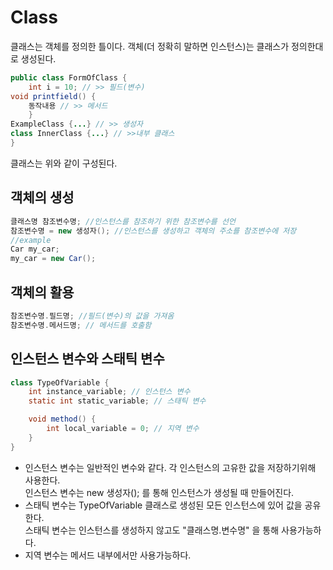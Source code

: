 # Class
클래스는 객체를 정의한 틀이다. 객체(더 정확히 말하면 인스턴스)는 클래스가 정의한대로 생성된다.   
```java
public class FormOfClass {
	int i = 10; // >> 필드(변수)
void printfield() {
    동작내용 // >> 메서드
    }
ExampleClass {...} // >> 생성자
class InnerClass {...} // >>내부 클래스
} 
```
클래스는 위와 같이 구성된다.   
## 객체의 생성
```java
클래스명 참조변수명; //인스턴스를 참조하기 위한 참조변수를 선언
참조변수명 = new 생성자(); //인스턴스를 생성하고 객체의 주소를 참조변수에 저장
//example
Car my_car;
my_car = new Car();
```
## 객체의 활용
```java
참조변수명.필드명; //필드(변수)의 값을 가져옴
참조변수명.메서드명; // 메서드를 호출함
```
## 인스턴스 변수와 스태틱 변수
```java
class TypeOfVariable {
	int instance_variable; // 인스턴스 변수
	static int static_variable; // 스태틱 변수

	void method() {
		int local_variable = 0; // 지역 변수
	}
}
```
* 인스턴스 변수는 일반적인 변수와 같다. 각 인스턴스의 고유한 값을 저장하기위해 사용한다.   
인스턴스 변수는 new 생성자(); 를 통해 인스턴스가 생성될 때 만들어진다.
* 스태틱 변수는 TypeOfVariable 클래스로 생성된 모든 인스턴스에 있어 값을 공유한다.          
스태틱 변수는 인스턴스를 생성하지 않고도 "클래스명.변수명" 을 통해 사용가능하다.
* 지역 변수는 메서드 내부에서만 사용가능하다.
